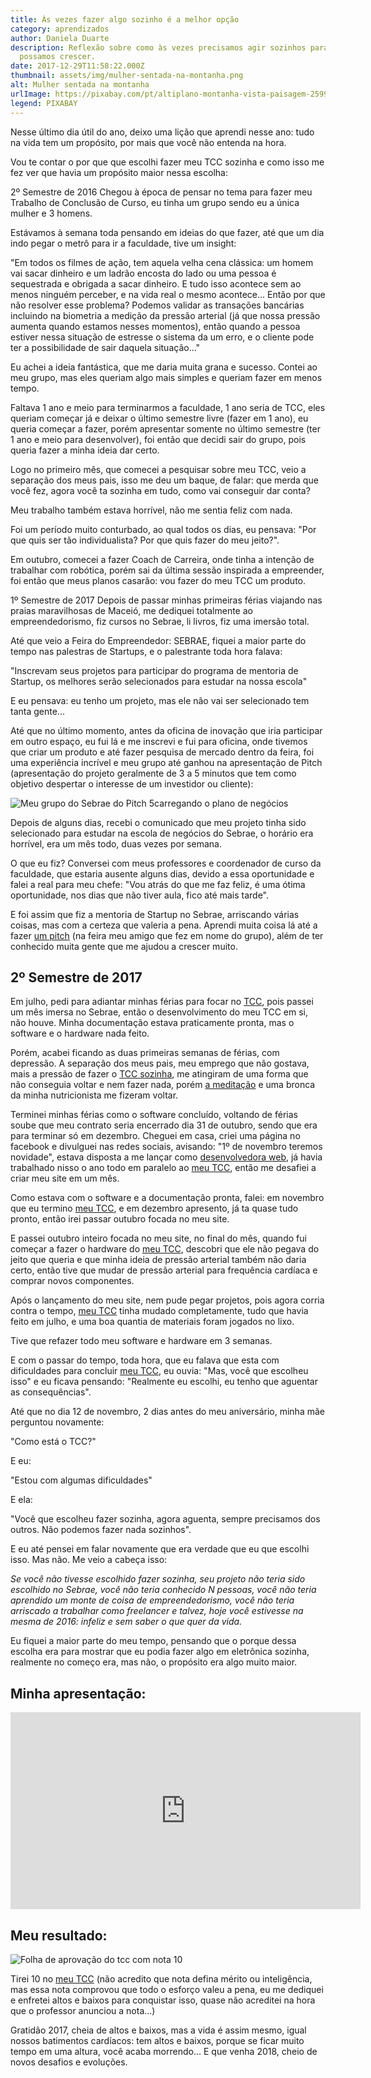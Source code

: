 ```yaml
---
title: Às vezes fazer algo sozinho é a melhor opção
category: aprendizados
author: Daniela Duarte
description: Reflexão sobre como às vezes precisamos agir sozinhos para que
  possamos crescer.
date: 2017-12-29T11:58:22.000Z
thumbnail: assets/img/mulher-sentada-na-montanha.png
alt: Mulher sentada na montanha
urlImage: https://pixabay.com/pt/altiplano-montanha-vista-paisagem-2599412/
legend: PIXABAY
---
```

Nesse último dia útil do ano, deixo uma lição que aprendi nesse ano: tudo na vida tem um propósito, por mais que você não entenda na hora.

Vou te contar o por que que escolhi fazer meu TCC sozinha e como isso me fez ver que havia um propósito maior nessa escolha:

2º Semestre de 2016
Chegou à época de pensar no tema para fazer meu Trabalho de Conclusão de Curso, eu tinha um grupo sendo eu a única mulher e 3 homens.

Estávamos à semana toda pensando em ideias do que fazer, até que um dia indo pegar o metrô para ir a faculdade, tive um insight:

"Em todos os filmes de ação, tem aquela velha cena clássica: um homem vai sacar dinheiro e um ladrão encosta do lado ou uma pessoa é sequestrada e obrigada a sacar dinheiro. E tudo isso acontece sem ao menos ninguém perceber, e na vida real o mesmo acontece... Então por que não resolver esse problema? Podemos validar as transações bancárias incluindo na biometria a medição da pressão arterial (já que nossa pressão aumenta quando estamos nesses momentos), então quando a pessoa estiver nessa situação de estresse o sistema da um erro, e o cliente pode ter a possibilidade de sair daquela situação..."

Eu achei a ideia fantástica, que me daria muita grana e sucesso. Contei ao meu grupo, mas eles queriam algo mais simples e queriam fazer em menos tempo.

Faltava 1 ano e meio para terminarmos a faculdade, 1 ano seria de TCC, eles queriam começar já e deixar o último semestre livre (fazer em 1 ano), eu queria começar a fazer, porém apresentar somente no último semestre (ter 1 ano e meio para desenvolver), foi então que decidi sair do grupo, pois queria fazer a minha ideia dar certo.

Logo no primeiro mês, que comecei a pesquisar sobre meu TCC, veio a separação dos meus pais, isso me deu um baque, de falar: que merda que você fez, agora você ta sozinha em tudo, como vai conseguir dar conta?

Meu trabalho também estava horrível, não me sentia feliz com nada.

Foi um período muito conturbado, ao qual todos os dias, eu pensava: "Por que quis ser tão individualista? Por que quis fazer do meu jeito?".

Em outubro, comecei a fazer Coach de Carreira, onde tinha a intenção de trabalhar com robótica, porém sai da última sessão inspirada a empreender, foi então que meus planos casarão: vou fazer do meu TCC um produto.

1º Semestre de 2017
Depois de passar minhas primeiras férias viajando nas praias maravilhosas de Maceió, me dediquei totalmente ao empreendedorismo, fiz cursos no Sebrae, li livros, fiz uma imersão total.

Até que veio a Feira do Empreendedor: SEBRAE, fiquei a maior parte do tempo nas palestras de Startups, e o palestrante toda hora falava:

"Inscrevam seus projetos para participar do programa de mentoria de Startup, os melhores serão selecionados para estudar na nossa escola"

E eu pensava: eu tenho um projeto, mas ele não vai ser selecionado tem tanta gente...

Até que no último momento, antes da oficina de inovação que iria participar em outro espaço, eu fui lá e me inscrevi e fui para oficina, onde tivemos que criar um produto e até fazer pesquisa de mercado dentro da feira, foi uma experiência incrível e meu grupo até ganhou na apresentação de Pitch (apresentação do projeto geralmente de 3 a 5 minutos que tem como objetivo despertar o interesse de um investidor ou cliente):

![Meu grupo do Sebrae do Pitch 5carregando o plano de negócios](assets/img/meu-grupo-no-pitch.png)

<!--StartFragment-->

Depois de alguns dias, recebi o comunicado que meu projeto tinha sido selecionado para estudar na escola de negócios do Sebrae, o horário era horrível, era um mês todo, duas vezes por semana.

O que eu fiz? Conversei com meus professores e coordenador de curso da faculdade, que estaria ausente alguns dias, devido a essa oportunidade e falei a real para meu chefe: "Vou atrás do que me faz feliz, é uma ótima oportunidade, nos dias que não tiver aula, fico até mais tarde".

E foi assim que fiz a mentoria de Startup no Sebrae, arriscando várias coisas, mas com a certeza que valeria a pena. Aprendi muita coisa lá até a fazer [um pitch](https://www.youtube.com/watch?v=2OGWUb0Bfi8) (na feira meu amigo que fez em nome do grupo), além de ter conhecido muita gente que me ajudou a crescer muito.

## 2º Semestre de 2017

Em julho, pedi para adiantar minhas férias para focar no [TCC](https://www.youtube.com/watch?v=12R6w5bGu70&index=1&list=PLte-mbSlVBx9c_GgI7fwOdof1NxjRTsF1), pois passei um mês imersa no Sebrae, então o desenvolvimento do meu TCC em si, não houve. Minha documentação estava praticamente pronta, mas o software e o hardware nada feito.

Porém, acabei ficando as duas primeiras semanas de férias, com depressão. A separação dos meus pais, meu emprego que não gostava, mais a pressão de fazer o [TCC sozinha](https://www.youtube.com/watch?v=12R6w5bGu70&index=1&list=PLte-mbSlVBx9c_GgI7fwOdof1NxjRTsF1), me atingiram de uma forma que não conseguia voltar e nem fazer nada, porém [a meditação](https://www.amazon.com.br/gp/product/8543103215/ref=as_li_tl?ie=UTF8&tag=danieladuarte-20&camp=1789&creative=9325&linkCode=as2&creativeASIN=8543103215&linkId=7d9639259155687fc1e18ddfc09df6e0) e uma bronca da minha nutricionista me fizeram voltar.

Terminei minhas férias como o software concluído, voltando de férias soube que meu contrato seria encerrado dia 31 de outubro, sendo que era para terminar só em dezembro. Cheguei em casa, criei uma página no facebook e divulguei nas redes sociais, avisando: "1º de novembro teremos novidade", estava disposta a me lançar como [desenvolvedora web](http://danieladuarte.com.br/sobremim.html), já havia trabalhado nisso o ano todo em paralelo ao [meu TCC](https://www.youtube.com/watch?v=12R6w5bGu70&index=1&list=PLte-mbSlVBx9c_GgI7fwOdof1NxjRTsF1), então me desafiei a criar meu site em um mês.

Como estava com o software e a documentação pronta, falei: em novembro que eu termino [meu TCC](https://www.youtube.com/watch?v=12R6w5bGu70&index=1&list=PLte-mbSlVBx9c_GgI7fwOdof1NxjRTsF1), e em dezembro apresento, já ta quase tudo pronto, então irei passar outubro focada no meu site.

E passei outubro inteiro focada no meu site, no final do mês, quando fui começar a fazer o hardware do [meu TCC](https://www.youtube.com/watch?v=12R6w5bGu70&index=1&list=PLte-mbSlVBx9c_GgI7fwOdof1NxjRTsF1), descobri que ele não pegava do jeito que queria e que minha ideia de pressão arterial também não daria certo, então tive que mudar de pressão arterial para frequência cardíaca e comprar novos componentes.

Após o lançamento do meu site, nem pude pegar projetos, pois agora corria contra o tempo, [meu TCC](https://www.youtube.com/watch?v=12R6w5bGu70&index=1&list=PLte-mbSlVBx9c_GgI7fwOdof1NxjRTsF1) tinha mudado completamente, tudo que havia feito em julho, e uma boa quantia de materiais foram jogados no lixo.

Tive que refazer todo meu software e hardware em 3 semanas.

E com o passar do tempo, toda hora, que eu falava que esta com dificuldades para concluir [meu TCC](https://www.youtube.com/watch?v=12R6w5bGu70&index=1&list=PLte-mbSlVBx9c_GgI7fwOdof1NxjRTsF1), eu ouvia: "Mas, você que escolheu isso" e eu ficava pensando: "Realmente eu escolhi, eu tenho que aguentar as consequências".

Até que no dia 12 de novembro, 2 dias antes do meu aniversário, minha mãe perguntou novamente:

"Como está o TCC?"

E eu:

"Estou com algumas dificuldades"

E ela:

"Você que escolheu fazer sozinha, agora aguenta, sempre precisamos dos outros. Não podemos fazer nada sozinhos".

E eu até pensei em falar novamente que era verdade que eu que escolhi isso. Mas não. Me veio a cabeça isso:

*Se você não tivesse escolhido fazer sozinha, seu projeto não teria sido escolhido no Sebrae, você não teria conhecido N pessoas, você não teria aprendido um monte de coisa de empreendedorismo, você não teria arriscado a trabalhar como freelancer e talvez, hoje você estivesse na mesma de 2016: infeliz e sem saber o que quer da vida.*

Eu fiquei a maior parte do meu tempo, pensando que o porque dessa escolha era para mostrar que eu podia fazer algo em eletrônica sozinha, realmente no começo era, mas não, o propósito era algo muito maior.

## Minha apresentação:

<!--EndFragment-->

<iframe width="560" height="315" src="https://www.youtube.com/embed/12R6w5bGu70" frameborder="0" allow="accelerometer; autoplay; encrypted-media; gyroscope; picture-in-picture" allowfullscreen></iframe>

<!--StartFragment-->

## Meu resultado:

<!--EndFragment-->

![Folha de aprovação do tcc com nota 10](assets/img/folha-de-aprovacao-com-nota-10.jpg)

<!--StartFragment-->

Tirei 10 no [meu TCC](https://www.youtube.com/watch?v=12R6w5bGu70&index=1&list=PLte-mbSlVBx9c_GgI7fwOdof1NxjRTsF1) (não acredito que nota defina mérito ou inteligência, mas essa nota comprovou que todo o esforço valeu a pena, eu me dediquei e enfretei altos e baixos para conquistar isso, quase não acreditei na hora que o professor anunciou a nota...)

Gratidão 2017, cheia de altos e baixos, mas a vida é assim mesmo, igual nossos batimentos cardíacos: tem altos e baixos, porque se ficar muito tempo em uma altura, você acaba morrendo... E que venha 2018, cheio de novos desafios e evoluções.

<!--EndFragment-->